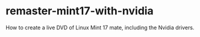 remaster-mint17-with-nvidia
===========================

How to create a live DVD of Linux Mint 17 mate, including the Nvidia drivers.

